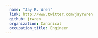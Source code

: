 ```yaml
---
  name: "Jay R. Wren"
  link: http://www.twitter.com/jayrwren
  github: jrwren
  organization: Canonical
  occupation_title: Engineer
---
```

